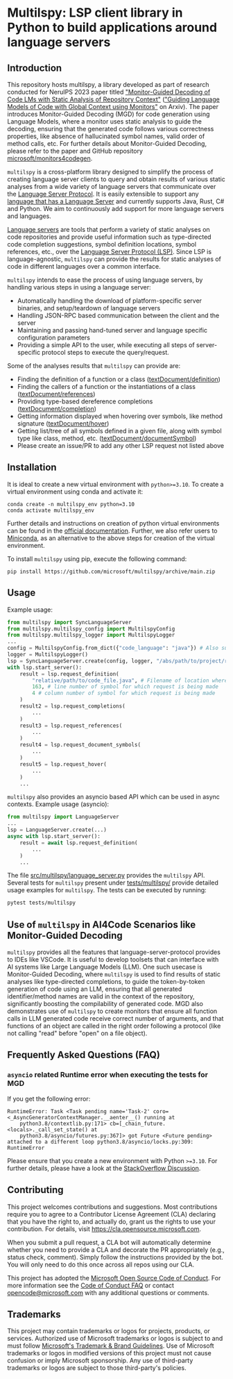 # Multilspy: LSP client library in Python to build applications around language servers

## Introduction
This repository hosts multilspy, a library developed as part of research conducted for NeruIPS 2023 paper titled ["Monitor-Guided Decoding of Code LMs with Static Analysis of Repository Context"](https://neurips.cc/virtual/2023/poster/70362) (["Guiding Language Models of Code with Global Context using Monitors"](https://arxiv.org/abs/2306.10763) on Arxiv). The paper introduces Monitor-Guided Decoding (MGD) for code generation using Language Models, where a monitor uses static analysis to guide the decoding, ensuring that the generated code follows various correctness properties, like absence of hallucinated symbol names, valid order of method calls, etc. For further details about Monitor-Guided Decoding, please refer to the paper and GitHub repository [microsoft/monitors4codegen](https://github.com/microsoft/monitors4codegen).

`multilspy` is a cross-platform library designed to simplify the process of creating language server clients to query and obtain results of various static analyses from a wide variety of language servers that communicate over the [Language Server Protocol](https://microsoft.github.io/language-server-protocol/). It is easily extensible to support any [language that has a Language Server](https://microsoft.github.io/language-server-protocol/implementors/servers/) and currently supports Java, Rust, C# and Python. We aim to continuously add support for more language servers and languages.

[Language servers]((https://microsoft.github.io/language-server-protocol/overviews/lsp/overview/)) are tools that perform a variety of static analyses on code repositories and provide useful information such as type-directed code completion suggestions, symbol definition locations, symbol references, etc., over the [Language Server Protocol (LSP)](https://microsoft.github.io/language-server-protocol/overviews/lsp/overview/). Since LSP is language-agnostic, `multilspy` can provide the results for static analyses of code in different languages over a common interface.

`multilspy` intends to ease the process of using language servers, by handling various steps in using a language server:
* Automatically handling the download of platform-specific server binaries, and setup/teardown of language servers
* Handling JSON-RPC based communication between the client and the server
* Maintaining and passing hand-tuned server and language specific configuration parameters
* Providing a simple API to the user, while executing all steps of server-specific protocol steps to execute the query/request.

Some of the analyses results that `multilspy` can provide are:
- Finding the definition of a function or a class ([textDocument/definition](https://microsoft.github.io/language-server-protocol/specifications/lsp/3.17/specification/#textDocument_definition))
- Finding the callers of a function or the instantiations of a class ([textDocument/references](https://microsoft.github.io/language-server-protocol/specifications/lsp/3.17/specification/#textDocument_references))
- Providing type-based dereference completions ([textDocument/completion](https://microsoft.github.io/language-server-protocol/specifications/lsp/3.17/specification/#textDocument_completion))
- Getting information displayed when hovering over symbols, like method signature ([textDocument/hover](https://microsoft.github.io/language-server-protocol/specifications/lsp/3.17/specification/#textDocument_hover))
- Getting list/tree of all symbols defined in a given file, along with symbol type like class, method, etc. ([textDocument/documentSymbol](https://microsoft.github.io/language-server-protocol/specifications/lsp/3.17/specification/#textDocument_documentSymbol))
- Please create an issue/PR to add any other LSP request not listed above

## Installation
It is ideal to create a new virtual environment with `python>=3.10`. To create a virtual environment using conda and activate it:
```
conda create -n multilspy_env python=3.10
conda activate multilspy_env
```
Further details and instructions on creation of python virtual environments can be found in the [official documentation](https://docs.python.org/3/library/venv.html). Further, we also refer users to [Miniconda](https://docs.conda.io/en/latest/miniconda.html), as an alternative to the above steps for creation of the virtual environment.

To install `multilspy` using pip, execute the following command:
```
pip install https://github.com/microsoft/multilspy/archive/main.zip
```

## Usage
Example usage:
```python
from multilspy import SyncLanguageServer
from multilspy.multilspy_config import MultilspyConfig
from multilspy.multilspy_logger import MultilspyLogger
...
config = MultilspyConfig.from_dict({"code_language": "java"}) # Also supports "python", "rust", "csharp"
logger = MultilspyLogger()
lsp = SyncLanguageServer.create(config, logger, "/abs/path/to/project/root/")
with lsp.start_server():
    result = lsp.request_definition(
        "relative/path/to/code_file.java", # Filename of location where request is being made
        163, # line number of symbol for which request is being made
        4 # column number of symbol for which request is being made
    )
    result2 = lsp.request_completions(
        ...
    )
    result3 = lsp.request_references(
        ...
    )
    result4 = lsp.request_document_symbols(
        ...
    )
    result5 = lsp.request_hover(
        ...
    )
    ...
```

`multilspy` also provides an asyncio based API which can be used in async contexts. Example usage (asyncio):
```python
from multilspy import LanguageServer
...
lsp = LanguageServer.create(...)
async with lsp.start_server():
    result = await lsp.request_definition(
        ...
    )
    ...
```

The file [src/multilspy/language_server.py](src/multilspy/language_server.py) provides the `multilspy` API. Several tests for `multilspy` present under [tests/multilspy/](tests/multilspy/) provide detailed usage examples for `multilspy`. The tests can be executed by running:
```bash
pytest tests/multilspy
```

## Use of `multilspy` in AI4Code Scenarios like Monitor-Guided Decoding
`multilspy` provides all the features that language-server-protocol provides to IDEs like VSCode. It is useful to develop toolsets that can interface with AI systems like Large Language Models (LLM). One such usecase is Monitor-Guided Decoding, where `multilspy` is used to find results of static analyses like type-directed completions, to guide the token-by-token generation of code using an LLM, ensuring that all generated identifier/method names are valid in the context of the repository, significantly boosting the compilability of generated code. MGD also demonstrates use of `multilspy` to create monitors that ensure all function calls in LLM generated code receive correct number of arguments, and that functions of an object are called in the right order following a protocol (like not calling "read" before "open" on a file object).

## Frequently Asked Questions (FAQ)
### ```asyncio``` related Runtime error when executing the tests for MGD
If you get the following error:
```
RuntimeError: Task <Task pending name='Task-2' coro=<_AsyncGeneratorContextManager.__aenter__() running at
    python3.8/contextlib.py:171> cb=[_chain_future.<locals>._call_set_state() at
    python3.8/asyncio/futures.py:367]> got Future <Future pending> attached to a different loop python3.8/asyncio/locks.py:309: RuntimeError
```

Please ensure that you create a new environment with Python ```>=3.10```. For further details, please have a look at the [StackOverflow Discussion](https://stackoverflow.com/questions/73599594/asyncio-works-in-python-3-10-but-not-in-python-3-8).

## Contributing

This project welcomes contributions and suggestions.  Most contributions require you to agree to a
Contributor License Agreement (CLA) declaring that you have the right to, and actually do, grant us
the rights to use your contribution. For details, visit https://cla.opensource.microsoft.com.

When you submit a pull request, a CLA bot will automatically determine whether you need to provide
a CLA and decorate the PR appropriately (e.g., status check, comment). Simply follow the instructions
provided by the bot. You will only need to do this once across all repos using our CLA.

This project has adopted the [Microsoft Open Source Code of Conduct](https://opensource.microsoft.com/codeofconduct/).
For more information see the [Code of Conduct FAQ](https://opensource.microsoft.com/codeofconduct/faq/) or
contact [opencode@microsoft.com](mailto:opencode@microsoft.com) with any additional questions or comments.

## Trademarks

This project may contain trademarks or logos for projects, products, or services. Authorized use of Microsoft 
trademarks or logos is subject to and must follow 
[Microsoft's Trademark & Brand Guidelines](https://www.microsoft.com/en-us/legal/intellectualproperty/trademarks/usage/general).
Use of Microsoft trademarks or logos in modified versions of this project must not cause confusion or imply Microsoft sponsorship.
Any use of third-party trademarks or logos are subject to those third-party's policies.
